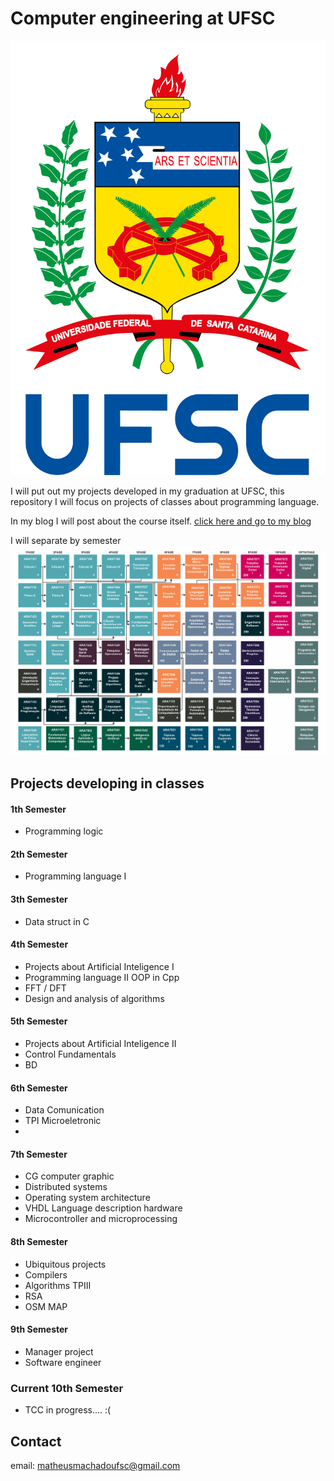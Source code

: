 # Computer engineering at UFSC

<img src="https://github.com/matheusfrancisco/computer-engineering-at-UFSC/blob/master/logo.png" with='50' heigth='100'>

I will put out my projects developed in my graduation at UFSC, this repository I will focus on projects of classes about programming language.


In my blog I will post about the course itself. [click here and go to my blog](www.matheusfrancisco.com.br)


I will separate by semester
<img src="https://github.com/matheusfrancisco/computer-engineering-at-UFSC/blob/master/MatrizCurricular1.jpg" with='500' heigth='650'>
## Projects developing in classes

#### 1th Semester

* Programming logic

#### 2th Semester

* Programming language I

#### 3th Semester

* Data struct in C

#### 4th Semester

* Projects about Artificial Inteligence I
* Programming language II OOP in Cpp
* FFT / DFT
* Design and analysis of algorithms

#### 5th Semester

* Projects about Artificial Inteligence II
* Control Fundamentals
* BD

#### 6th Semester

* Data Comunication
* TPI Microeletronic
*  

#### 7th Semester

* CG computer graphic
* Distributed systems 
* Operating system architecture
* VHDL   Language description hardware
* Microcontroller and microprocessing
 

#### 8th Semester

* Ubiquitous projects
* Compilers
* Algorithms TPIII
* RSA
* OSM MAP

#### 9th Semester

* Manager project
* Software engineer
  
### Current 10th Semester

* TCC in progress.... :( 


## Contact 

email: matheusmachadoufsc@gmail.com






